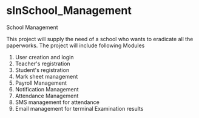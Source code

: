 # slnSchool_Management
School Management


This project will supply the need of a school who wants to eradicate all the paperworks. 
The project will include following Modules

1. User creation and login
2. Teacher's registration
3. Student's registration
4. Mark sheet management
5. Payroll Management
6. Notification Management
7. Attendance Management
8. SMS management for attendance
9. Email management for terminal Examination results
